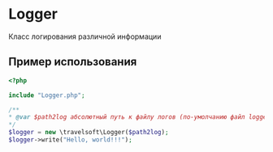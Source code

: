 # Logger
Класс логирования различной информации

## Пример использования
```php
<?php

include "Logger.php";

/**
* @var $path2log абсолютный путь к файлу логов (по-умолчанию файл logger_log.txt в корне сайта)
*/
$logger = new \travelsoft\Logger($path2log);
$logger->write("Hello, world!!!");
```

